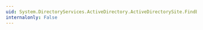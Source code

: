```yaml
---
uid: System.DirectoryServices.ActiveDirectory.ActiveDirectorySite.FindByName(System.DirectoryServices.ActiveDirectory.DirectoryContext,System.String)
internalonly: False
---
```

